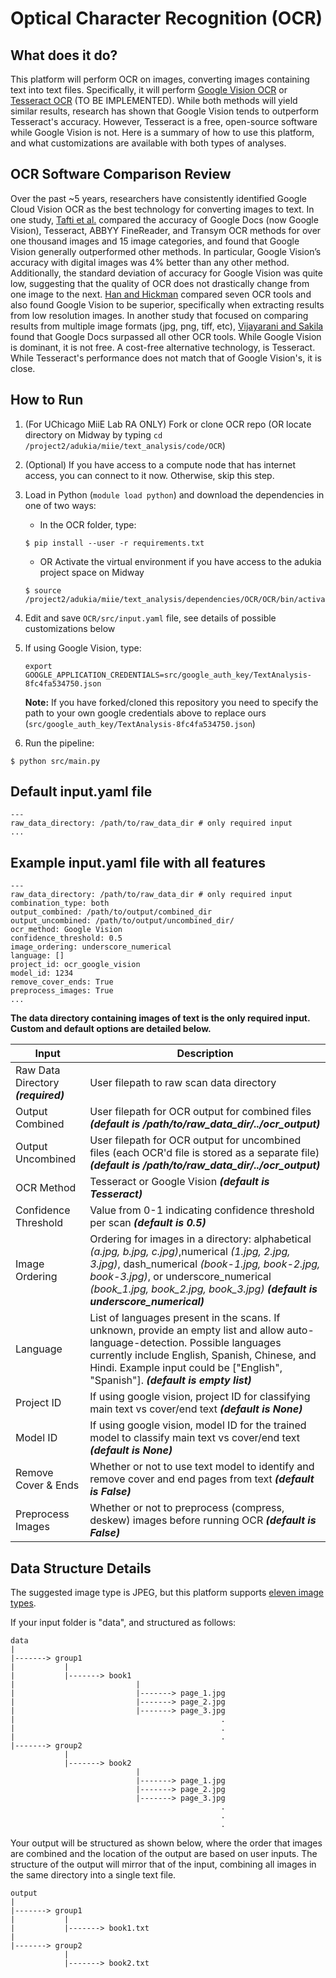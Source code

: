 # Optical Character Recognition (OCR)

## What does it do?
This platform will perform OCR on images, converting images containing text into text files. Specifically, it will perform [Google Vision OCR](https://cloud.google.com/vision/docs/ocr) or [Tesseract OCR](https://opensource.google/projects/tesseract) (TO BE IMPLEMENTED). While both methods will yield similar results, research has shown that Google Vision tends to outperform Tesseract's accuracy. However, Tesseract is a free, open-source software while Google Vision is not. Here is a summary of how to use this platform, and what customizations are available with both types of analyses.

## OCR Software Comparison Review

Over the past ~5 years, researchers have consistently identified Google Cloud Vision OCR as the best technology for converting images to text. In one study, [Tafti et al.](https://www.researchgate.net/publication/310645810_OCR_as_a_Service_An_Experimental_Evaluation_of_Google_Docs_OCR_Tesseract_ABBYY_FineReader_and_Transym) compared the accuracy of Google Docs (now Google Vision), Tesseract, ABBYY FineReader, and Transym OCR methods for over one thousand images and 15 image categories, and found that Google Vision generally outperformed other methods. In particular, Google Vision’s accuracy with digital images was 4% better than any other method. Additionally, the standard deviation of accuracy for Google Vision was quite low, suggesting that the quality of OCR does not drastically change from one image to the next. [Han and Hickman](https://source.opennews.org/articles/so-many-ocr-options/) compared seven OCR tools and also found Google Vision to be superior, specifically when extracting results from low resolution images. In another study that focused on comparing results from multiple image formats (jpg, png, tiff, etc),  [Vijayarani and Sakila](https://www.researchgate.net/publication/281583162_Performance_Comparison_of_OCR_Tools) found that Google Docs surpassed all other OCR tools. While Google Vision is dominant, it is not free. A cost-free alternative technology, is Tesseract. While Tesseract's performance does not match that of Google Vision's, it is close.

## How to Run

1. (For UChicago MiiE Lab RA ONLY) Fork or clone OCR repo (OR locate directory on Midway by typing `cd /project2/adukia/miie/text_analysis/code/OCR`)
2. (Optional) If you have access to a compute node that has internet access, you can connect to it now. Otherwise, skip this step.
3. Load in Python (`module load python`) and download the dependencies in one of two ways:
    - In the OCR folder, type:
    ```
    $ pip install --user -r requirements.txt
    ```
    - OR Activate the virtual environment if you have access to the adukia project space on Midway
    ```
    $ source /project2/adukia/miie/text_analysis/dependencies/OCR/OCR/bin/activate
    ```
3. Edit and save `OCR/src/input.yaml` file, see details of possible customizations below
4. If using Google Vision, type:
   ```
   export GOOGLE_APPLICATION_CREDENTIALS=src/google_auth_key/TextAnalysis-8fc4fa534750.json
   ```
   **Note:** If you have forked/cloned this repository you need to specify the path to your own google credentials above to replace ours (`src/google_auth_key/TextAnalysis-8fc4fa534750.json`)

5. Run the pipeline:
  ```
  $ python src/main.py
  ```

## Default input.yaml file

```
---
raw_data_directory: /path/to/raw_data_dir # only required input
...
```

## Example input.yaml file with all features
```
---
raw_data_directory: /path/to/raw_data_dir # only required input
combination_type: both 
output_combined: /path/to/output/combined_dir
output_uncombined: /path/to/output/uncombined_dir/
ocr_method: Google Vision
confidence_threshold: 0.5
image_ordering: underscore_numerical
language: []
project_id: ocr_google_vision
model_id: 1234
remove_cover_ends: True
preprocess_images: True
...
```

**The data directory containing images of text is the only required input. Custom and default options are detailed below.**


| Input | Description |
| --- | --- |
| Raw Data Directory ***(required)*** | User filepath to raw scan data directory|
| Output Combined | User filepath for OCR output for combined files ***(default is /path/to/raw_data_dir/../ocr_output)*** |
| Output Uncombined | User filepath for OCR output for uncombined files (each OCR'd file is stored as a separate file) ***(default is /path/to/raw_data_dir/../ocr_output)*** |
| OCR Method | Tesseract or Google Vision ***(default is Tesseract)*** |
| Confidence Threshold | Value from 0-1 indicating confidence threshold per scan ***(default is 0.5)*** |
| Image Ordering | Ordering for images in a directory: alphabetical *(a.jpg, b.jpg, c.jpg)*,numerical *(1.jpg, 2.jpg, 3.jpg)*, dash_numerical *(book-1.jpg, book-2.jpg, book-3.jpg)*, or underscore_numerical *(book_1.jpg, book_2.jpg, book_3.jpg)* ***(default is underscore_numerical)*** |
| Language | List of languages present in the scans. If unknown, provide an empty list and allow auto-language-detection. Possible languages currently include English, Spanish, Chinese, and Hindi. Example input could be ["English", "Spanish"]. ***(default is empty list)***|
| Project ID | If using google vision, project ID for classifying main text vs cover/end text ***(default is None)***|
| Model ID | If using google vision, model ID for the trained model to classify main text vs cover/end text ***(default is None)*** |
| Remove Cover & Ends | Whether or not to use text model to identify and remove cover and end pages from text ***(default is False)*** |
| Preprocess Images | Whether or not to preprocess (compress, deskew) images before running OCR ***(default is False)*** | 


## Data Structure Details

The suggested image type is JPEG, but this platform supports [eleven image types](https://docs.opencv.org/3.4/d4/da8/group__imgcodecs.html#ga288b8b3da0892bd651fce07b3bbd3a56).


If your input folder is "data", and structured as follows:

```
data
|
|-------> group1
|           |
|           |-------> book1
|                           |
|                           |-------> page_1.jpg
|                           |-------> page_2.jpg
|                           |-------> page_3.jpg
|                                              .
|                                              .
|                                              .
|-------> group2
            |
            |-------> book2
                            |
                            |-------> page_1.jpg
                            |-------> page_2.jpg
                            |-------> page_3.jpg
                                               .
                                               .
                                               .

```

Your output will be structured as shown below, where the order that images are combined and the location of the output are based on user inputs. The structure of the output will mirror that of the input, combining all images in the same directory into a single text file.
```
output
|
|-------> group1
|           |
|           |-------> book1.txt                                                                     
|                                              
|-------> group2
            |
            |-------> book2.txt

```




